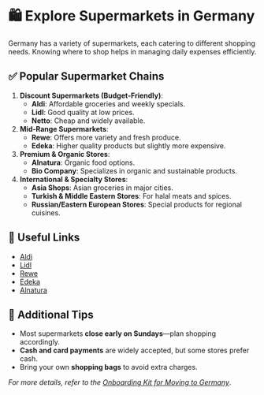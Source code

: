 # 🛍️ Explore Supermarkets in Germany

Germany has a variety of supermarkets, each catering to different shopping needs. Knowing where to shop helps in managing daily expenses efficiently.

## ✅ Popular Supermarket Chains
1. **Discount Supermarkets (Budget-Friendly)**:
   - **Aldi**: Affordable groceries and weekly specials.
   - **Lidl**: Good quality at low prices.
   - **Netto**: Cheap and widely available.
2. **Mid-Range Supermarkets**:
   - **Rewe**: Offers more variety and fresh produce.
   - **Edeka**: Higher quality products but slightly more expensive.
3. **Premium & Organic Stores**:
   - **Alnatura**: Organic food options.
   - **Bio Company**: Specializes in organic and sustainable products.
4. **International & Specialty Stores**:
   - **Asia Shops**: Asian groceries in major cities.
   - **Turkish & Middle Eastern Stores**: For halal meats and spices.
   - **Russian/Eastern European Stores**: Special products for regional cuisines.

## 📌 Useful Links
- [Aldi](https://www.aldi.de/)
- [Lidl](https://www.lidl.de/)
- [Rewe](https://www.rewe.de/)
- [Edeka](https://www.edeka.de/)
- [Alnatura](https://www.alnatura.de/)

## 📜 Additional Tips
- Most supermarkets **close early on Sundays**—plan shopping accordingly.
- **Cash and card payments** are widely accepted, but some stores prefer cash.
- Bring your own **shopping bags** to avoid extra charges.

_For more details, refer to the [Onboarding Kit for Moving to Germany](../Germany_Onboarding_Kit.md)_.

